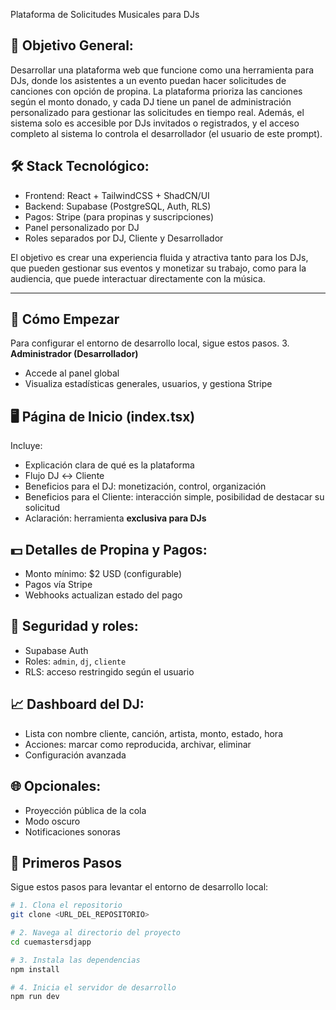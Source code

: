 Plataforma de Solicitudes Musicales para DJs

## 🎯 Objetivo General:
Desarrollar una plataforma web que funcione como una herramienta para DJs, donde los asistentes a un evento puedan hacer solicitudes de canciones con opción de propina. La plataforma prioriza las canciones según el monto donado, y cada DJ tiene un panel de administración personalizado para gestionar las solicitudes en tiempo real. Además, el sistema solo es accesible por DJs invitados o registrados, y el acceso completo al sistema lo controla el desarrollador (el usuario de este prompt).

## 🛠️ Stack Tecnológico:
- Frontend: React + TailwindCSS + ShadCN/UI
- Backend: Supabase (PostgreSQL, Auth, RLS)
- Pagos: Stripe (para propinas y suscripciones)
- Panel personalizado por DJ
- Roles separados por DJ, Cliente y Desarrollador

El objetivo es crear una experiencia fluida y atractiva tanto para los DJs, que pueden gestionar sus eventos y monetizar su trabajo, como para la audiencia, que puede interactuar directamente con la música.

---

## 🚀 Cómo Empezar

Para configurar el entorno de desarrollo local, sigue estos pasos.
3. **Administrador (Desarrollador)**
   - Accede al panel global
   - Visualiza estadísticas generales, usuarios, y gestiona Stripe

## 🖥️ Página de Inicio (index.tsx)
Incluye:
- Explicación clara de qué es la plataforma
- Flujo DJ ↔ Cliente
- Beneficios para el DJ: monetización, control, organización
- Beneficios para el Cliente: interacción simple, posibilidad de destacar su solicitud
- Aclaración: herramienta **exclusiva para DJs**

## 💵 Detalles de Propina y Pagos:
- Monto mínimo: $2 USD (configurable)
- Pagos vía Stripe
- Webhooks actualizan estado del pago

## 🔐 Seguridad y roles:
- Supabase Auth
- Roles: `admin`, `dj`, `cliente`
- RLS: acceso restringido según el usuario

## 📈 Dashboard del DJ:
- Lista con nombre cliente, canción, artista, monto, estado, hora
- Acciones: marcar como reproducida, archivar, eliminar
- Configuración avanzada

## 🌐 Opcionales:
- Proyección pública de la cola
- Modo oscuro
- Notificaciones sonoras

## 🚀 Primeros Pasos

Sigue estos pasos para levantar el entorno de desarrollo local:

```sh
# 1. Clona el repositorio
git clone <URL_DEL_REPOSITORIO>

# 2. Navega al directorio del proyecto
cd cuemastersdjapp

# 3. Instala las dependencias
npm install

# 4. Inicia el servidor de desarrollo
npm run dev
```
